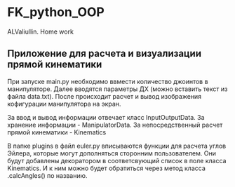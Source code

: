 # FK_python_OOP
ALValiullin. Home work

## Приложение для расчета и визуализации прямой кинематики

При запуске main.py необходимо ввмести количество джоинтов в манипуляторе.
Далее вводятся параметры ДХ (можно вставить текст из файла data.txt).
После происходит расчет и вывод изображения кофигурации манипулятора на экран.

За ввод и вывод информации отвечает класс InputOutputData. За хранение информации - ManipulatorData. За непосредственный расчет прямой кинематики - Kinematics

В папке plugins в файл euler.py вписываются функции для расчета углов Эйлера, которые могут дополняться сторонним пользователем.
Они будут добавлены декоратором в соответсвующий список в поле класса Kinematics. И к ним можно будет обратиться через метод класса .calcAngles() по названию.